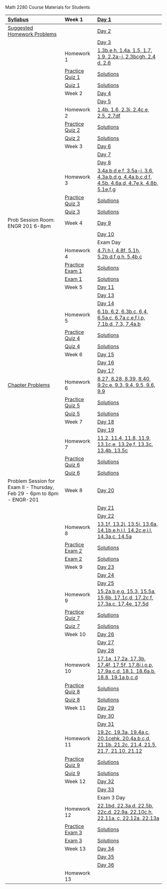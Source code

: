 Math 2280 Course Materials for Students

| [Syllabus](./syllabus/syllabus.md) | Week 1 | [Day 1](./daily_lectures/day1.pdf) |
| :--------------------------------- | :------------------ | :---------------------------------- |
|[Suggested Homework Problems](./suggested_problems/suggested_problems.md) |                 | [Day 2](./daily_lectures/day2.pdf) |
|                                                                          |                 | [Day 3](./daily_lectures/day3.pdf) |
|                                                                          | Homework 1      | [1.3b,e,h, 1.4a, 1.5, 1.7, 1.9, 2.2a-j, 2.3bcgh, 2.4 d, 2.6](./homework_solutions/homework_01_solns.pdf) |
|                                                                          | [Practice Quiz 1](./quizzes/practice_quiz_01.pdf) | [Solutions](./quizzes/practice_quiz_01_solns.pdf) |
|                                                                          | [Quiz 1](./quizzes/quiz_01.pdf)                   | [Solutions](./quizzes/quiz_01_solns.pdf) |
|                                                                 | Week 2 | [Day 4](./daily_lectures/day4.pdf) |
|                                                                          |                 | [Day 5](./daily_lectures/day5.pdf) |
|                                                                          | Homework 2      | [1.4b, 1.6, 2.3i, 2.4c,e, 2.5, 2.7df](./homework_solutions/homework_02_solns.pdf) |
|                                                                          | [Practice Quiz 2](./quizzes/practice_quiz_02.pdf) | [Solutions](./quizzes/practice_quiz_02_solns.pdf) |
|                                                                          | [Quiz 2](./quizzes/quiz_02.pdf)                   | [Solutions](./quizzes/quiz_02_solns.pdf) |
|                                                                 | Week 3 | [Day 6](./daily_lectures/day6.pdf) |
|                                                                          |                 | [Day 7](./daily_lectures/day7.pdf) |
|                                                                          |                 | [Day 8](./daily_lectures/day8.pdf) |
|                                                                          | Homework 3      | [3.4a,b,d,e,f, 3.5a-j, 3.6, 4.3a,b,d,g, 4.4a,b,c,d,f, 4.5b, 4.6a,d, 4.7e,k, 4.8b, 5.1e,f,g](./homework_solutions/homework_03_solns.pdf) |
|                                                                          | [Practice Quiz 3](./quizzes/practice_quiz_03.pdf) | [Solutions](./quizzes/practice_quiz_03_solns.pdf) |
|                                                                          | [Quiz 3](./quizzes/quiz_03.pdf)                   | [Solutions](./quizzes/quiz_03_solns.pdf) |
| Prob Session Room: ENGR 201 6-8pm                               | Week 4 | [Day 9](./daily_lectures/day9.pdf) |
|                                                                          |                 | [Day 10](./daily_lectures/day10.pdf) |
|                                                                          |                 | Exam Day |
|                                                                          | Homework 4      | [4.7i,h,l, 4.8f, 5.1h, 5.2b,d,f,g,h, 5.4b,c](./homework_solutions/homework_04_solns.pdf) |
|                                                                          | [Practice Exam 1](./exams/practice_exam_01.pdf) | [Solutions](./exams/practice_exam_01_solns.pdf) |
|                                                                          | [Exam 1](./exams/exam_01.pdf)                   | [Solutions](./exams/exam_01_solns.pdf) |
|                                                                 | Week 5 | [Day 11](./daily_lectures/day12.pdf) |
|                                                                          |                 | [Day 13](./daily_lectures/day13.pdf) |
|                                                                          |                 | [Day 14](./daily_lectures/day14.pdf) |
|                                                                          | Homework 5      | [6.1b. 6.2, 6.3b,c, 6,4, 6.5a,c, 6.7a,c,e,f,l,p, 7.1b,d, 7.3, 7.4a,b](./homework_solutions/homework_05_solns.pdf) |
|                                                                          | [Practice Quiz 4](./quizzes/practice_quiz_04.pdf) | [Solutions](./quizzes/practice_quiz_04_solns.pdf) |
|                                                                          | [Quiz 4](./quizzes/quiz_04.pdf)                   | [Solutions](./quizzes/quiz_04_solns.pdf) |
|                                                                 | Week 6 | [Day 15](./daily_lectures/day15.pdf) |
|                                                                          |                 | [Day 16](./daily_lectures/day16.pdf) |
|                                                                          |                 | [Day 17](./daily_lectures/day17.pdf) |
| [Chapter Problems](./homework_solutions/chpt9_probs.pdf)                 | Homework 6      | [8.27, 8.28, 8.39, 8.40, 9.2c,e, 9.3, 9.4, 9.5, 9.6, 9.9](./homework_solutions/homework_06_solns.pdf) |
|                                                                          | [Practice Quiz 5](./quizzes/practice_quiz_05.pdf) | [Solutions](./quizzes/practice_quiz_05_solns.pdf) |
|                                                                          | [Quiz 5](./quizzes/quiz_05.pdf)                   | [Solutions](./quizzes/quiz_05_solns.pdf) |
|                                                                 | Week 7 | [Day 18](./daily_lectures/day18.pdf) |
|                                                                          |                 | [Day 19](./daily_lectures/day19.pdf) |
|                                                                          | Homework 7      | [11.2, 11.4, 11.8, 11.9, 13.1c,e, 13.2e,f, 13.3c, 13.4b, 13.5c](./homework_solutions/homework_07_solns.pdf) |
|                                                                          | [Practice Quiz 6](./quizzes/practice_quiz_06.pdf) | [Solutions](./quizzes/practice_quiz_06_solns.pdf) |
|                                                                          | [Quiz 6](./quizzes/quiz_06.pdf)                   | [Solutions](./quizzes/quiz_06_solns.pdf) |
| Problem Session for Exam II - Thursday, Feb 29 - 6pm to 8pm - ENGR-201   | Week 8 | [Day 20](./daily_lectures/day20.pdf) |
|                                                                          |                 | [Day 21](./daily_lectures/day21.pdf) |
|                                                                          |                 | [Day 22](./daily_lectures/day22.pdf) |
|                                                                          | Homework 8      | [13.1f, 13.2j, 13.5i, 13.6a, 14.1b,e,h,i,l, 14.2c,e,i,l, 14.3a,c, 14.5a](./homework_solutions/homework_08_solns.pdf) |
|                                                                          | [Practice Exam 2](./exams/practice_exam_02.pdf) | [Solutions](./exams/practice_exam_02_solns.pdf) |
|                                                                          | [Exam 2](./exams/exam_02.pdf)                   | [Solutions](./exams/exam_02_solns.pdf) |
|                                                                 | Week 9 | [Day 23](./daily_lectures/day23.pdf) |
|                                                                          |                 | [Day 24](./daily_lectures/day24.pdf) |
|                                                                          |                 | [Day 25](./daily_lectures/day25.pdf) |
|                                                                          | Homework 9      | [15.2a,b,e,g, 15.3, 15.5a, 15,6b, 17.1c,d, 17.2c,f, 17.3a,c, 17.4e, 17.5d](./homework_solutions/homework_09_solns.pdf) |
|                                                                          | [Practice Quiz 7](./quizzes/practice_quiz_07.pdf) | [Solutions](./quizzes/practice_quiz_07_solns.pdf) |
|                                                                          | [Quiz 7](./quizzes/quiz_07.pdf)                   | [Solutions](./quizzes/quiz_07_solns.pdf) |
|                                                                | Week 10 | [Day 26](./daily_lectures/day26.pdf) |
|                                                                          |                  | [Day 27](./daily_lectures/day27.pdf) |
|                                                                          |                  | [Day 28](./daily_lectures/day28.pdf) |
|                                                                          | Homework 10      | [17.1a, 17.2a, 17.3b, 17.4f, 17.5f, 17.8i,j,o,p, 17.9a,c,d, 18.1, 18.6a,b, 18.8, 19.1a,b,c,d](./homework_solutions/homework_10_solns.pdf) |
|                                                                          | [Practice Quiz 8](./quizzes/practice_quiz_08.pdf) | [Solutions](./quizzes/practice_quiz_08_solns.pdf) |
|                                                                          | [Quiz 8](./quizzes/quiz_08.pdf)                   | [Solutions](./quizzes/quiz_08_solns.pdf) |
|                                                                | Week 11 | [Day 29](./daily_lectures/day29.pdf) |
|                                                                          |                  | [Day 30](./daily_lectures/day30.pdf) |
|                                                                          |                  | [Day 31](./daily_lectures/day31.pdf) |
|                                                                          | Homework 11      | [19.2c, 19.3a, 19.4a,c, 20.1cehk, 20.4a,b,c,d, 21.1b, 21.2c, 21.4, 21.5, 21.7, 21.10, 21.12](./homework_solutions/homework_11_solns.pdf) |
|                                                                          | [Practice Quiz 9](./quizzes/practice_quiz_09.pdf) | [Solutions](./quizzes/practice_quiz_09_solns.pdf) |
|                                                                          | [Quiz 9](./quizzes/quiz_09.pdf)                   | [Solutions](./quizzes/quiz_09_solns.pdf) |
|                                                                | Week 12 | [Day 32](./daily_lectures/day32.pdf) |
|                                                                          |                  | [Day 33](./daily_lectures/day33.pdf) |
|                                                                          |                  | Exam 3 Day |
|                                                                          | Homework 12      | [22.1bd, 22.3a,d, 22.5b, 22c.d, 22.9a, 22.10c,h, 22.11a, c, 22.12a, 22.13a](./homework_solutions/homework_12_solns.pdf) |
|                                                                          | [Practice Exam 3](./exams/practice_exam_03.pdf) | [Solutions](./exams/practice_exam_03_solns.pdf) |
|                                                                          | [Exam 3](./exams/exam_03.pdf)                   | [Solutions](./exams/exam_03_solns.pdf) |
|                                                                | Week 13 | [Day 34](./daily_lectures/day34.pdf) |
|                                                                          |                  | [Day 35](./daily_lectures/day35.pdf) |
|                                                                          |                  | [Day 36](./daily_lectures/day36.pdf) |
|                                                                          | Homework 13      | [](./homework_solutions/homework_13_solns.pdf) |
